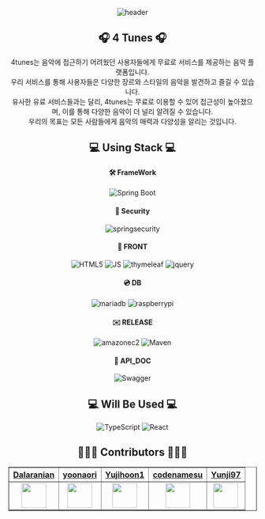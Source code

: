 <div align="center">

<link rel="stylesheet" href="https://maxcdn.bootstrapcdn.com/bootstrap/3.4.1/css/bootstrap.min.css">

![header](https://capsule-render.vercel.app/api?type=waving&color=random&height=150&section=header&text=4Tunes&fontSize=70)<br>
## 🎧 4 Tunes 🎧<br>
4tunes는  음악에 접근하기 어려웠던 사용자들에게 무료로 서비스를 제공하는 음악 플랫폼입니다.<br>
우리 서비스를 통해 사용자들은 다양한 장르와 스타일의 음악을 발견하고 즐길 수 있습니다.<br>
유사한 유료 서비스들과는 달리, 4tunes는 무료로 이용할 수 있어 접근성이 높아졌으며, 이를 통해 다양한 음악이 더 널리 알려질 수 있습니다.<br>
우리의 목표는 모든 사람들에게 음악의 매력과 다양성을 알리는 것입니다.<br>
## 💻 Using Stack 💻<br>
#### 🛠 FrameWork
![Spring Boot](https://img.shields.io/badge/SpringBoot-6DB33F.svg?&style=for-the-badge&logo=SpringBoot&logoColor=white)
#### 🔐 Security
![springsecurity](https://img.shields.io/badge/springsecurity-6DB33F.svg?&style=for-the-badge&logo=springsecurity&logoColor=white) 
#### 🌄 FRONT
![HTML5](https://img.shields.io/badge/HTML5-E34F26.svg?&style=for-the-badge&logo=HTML5&logoColor=white)
![JS](https://img.shields.io/badge/JS-F7DF1E.svg?&style=for-the-badge&logo=javascript&logoColor=white)
![thymeleaf](https://img.shields.io/badge/thymeleaf-005F0F.svg?&style=for-the-badge&logo=thymeleaf&logoColor=white)
![jquery](https://img.shields.io/badge/jquery-0769AD.svg?&style=for-the-badge&logo=jquery&logoColor=white)
#### 💿 DB
![mariadb](https://img.shields.io/badge/mariadb-003545.svg?&style=for-the-badge&logo=mariadb&logoColor=white)
![raspberrypi](https://img.shields.io/badge/raspberrypi-A22846.svg?&style=for-the-badge&logo=raspberrypi&logoColor=white)
#### ✉️ RELEASE
![amazonec2](https://img.shields.io/badge/amazonec2-FF9900.svg?&style=for-the-badge&logo=amazonec2&logoColor=white)
![Maven](https://img.shields.io/badge/apachemaven-C71A36.svg?&style=for-the-badge&logo=apachemaven&logoColor=white) 
#### 📖 API_DOC
![Swagger](https://img.shields.io/badge/Swagger-85EA2D.svg?&style=for-the-badge&logo=Swagger&logoColor=white)
<br>
## 💻 Will Be Used 💻<br>
![TypeScript](https://img.shields.io/badge/typescript-61DAFB.svg?&style=for-the-badge&logo=typescript&logoColor=white)
![React](https://img.shields.io/badge/react-3178C6.svg?&style=for-the-badge&logo=react&logoColor=white)
<br>
## 👨🏻‍💻 Contributors 👩🏻‍💻<br>
<table border="1" class="table">
    <thead>
    <tr>
        <th scope="col" style="text-align: center;"><a href="https://github.com/Dalaranian">Dalaranian</a></th>
        <th scope="col" style="text-align: center;"><a href="https://github.com/yoonaori">yoonaori</a></th>
        <th scope="col" style="text-align: center;"><a href="https://github.com/Yujihoon1">Yujihoon1</a></th>
        <th scope="col" style="text-align: center;"><a href="https://github.com/codenamesu">codenamesu</a></th>
        <th scope="col" style="text-align: center;"><a href="https://github.com/Yunji97">Yunji97</a></th>
    </tr>
    </thead>
    <tbody>
    <tr>
        <td style="text-align: center;"><img src="https://avatars.githubusercontent.com/u/78770745?v=4" width="50px" height="50px"></td>
        <td style="text-align: center;"><img src="https://avatars.githubusercontent.com/u/128116438?v=4" width="50px" height="50px"></td>
        <td style="text-align: center;"><img src="https://avatars.githubusercontent.com/u/101045008?v=4" width="50px" height="50px"></td>
        <td style="text-align: center;"><img src="https://avatars.githubusercontent.com/u/98799323?v=4" width="50px" height="50px"></td>
        <td style="text-align: center;"><img src="https://avatars.githubusercontent.com/u/128116526?v=4" width="50px" height="50px"></td>
    </tr>
    </tbody>
</table>

</div>


